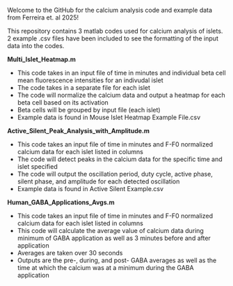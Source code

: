 Welcome to the GitHub for the calcium analysis code and example data from Ferreira et. al 2025!

This repository contains 3 matlab codes used for calcium analysis of islets. 2 example .csv files have been included to see the formatting of the input data into the codes.

**Multi_Islet_Heatmap.m**
- This code takes in an input file of time in minutes and individual beta cell mean fluorescence intensities for an indivudal islet
- The code takes in a separate file for each islet
- The code will normalize the calcium data and output a heatmap for each beta cell based on its activation
- Beta cells will be grouped by input file (each islet)
- Example data is found in Mouse Islet Heatmap Example File.csv

**Active_Silent_Peak_Analysis_with_Amplitude.m**
- This code takes an input file of time in minutes and F-F0 normalized calcium data for each islet listed in columns
- The code will detect peaks in the calcium data for the specific time and islet specified
- The code will output the oscillation period, duty cycle, active phase, silent phase, and amplitude for each detected oscillation
- Example data is found in Active Silent Example.csv

**Human_GABA_Applications_Avgs.m**
- This code takes an input file of time in minutes and F-F0 normalized calcium data for each islet listed in columns
- This code will calculate the average value of calcium data during minimum of GABA application as well as 3 minutes before and after application
- Averages are taken over 30 seconds
- Outputs are the pre-, during, and post- GABA averages as well as the time at which the calcium was at a minimum during the GABA application
